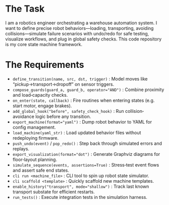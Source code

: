 # The Task

I am a robotics engineer orchestrating a warehouse automation system. I want to define precise robot behaviors—loading, transporting, avoiding collisions—simulate failure scenarios with undo/redo for safe testing, visualize workflows, and plug in global safety checks. This code repository is my core state machine framework.

# The Requirements

* `define_transition(name, src, dst, trigger)` : Model moves like “pickup→transport→dropoff” on sensor triggers.
* `compose_guards(guard_a, guard_b, operator="AND")` : Combine proximity and load‐capacity checks.
* `on_enter(state, callback)` : Fire routines when entering states (e.g. start motor, engage brakes).
* `add_global_hook("before", safety_check_hook)` : Run collision‐avoidance logic before any transition.
* `export_machine(format="yaml")` : Dump robot behavior to YAML for config management.
* `load_machine(yaml_str)` : Load updated behavior files without redeploying firmware.
* `push_undo(event)` / `pop_redo()` : Step back through simulated errors and replays.
* `export_visualization(format="dot")` : Generate Graphviz diagrams for floor‐layout planning.
* `simulate_sequence(events, assertions=True)` : Stress‐test event flows and assert safe end states.
* `cli run <machine_file>` : CLI tool to spin up robot state simulator.
* `cli scaffold <template>` : Quickly scaffold new machine templates.
* `enable_history("transport", mode="shallow")` : Track last known transport substate for efficient restarts.
* `run_tests()` : Execute integration tests in the simulation harness.
